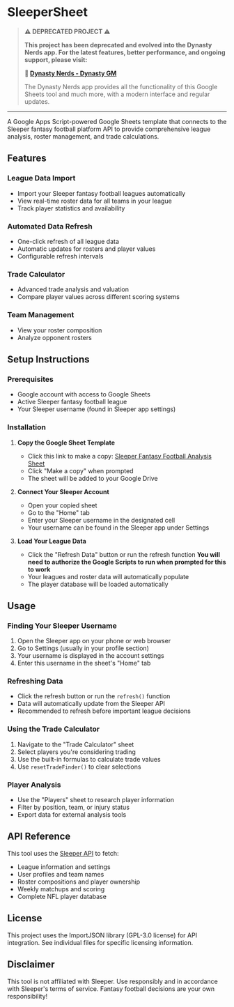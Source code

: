# SleeperSheet

> **⚠️ DEPRECATED PROJECT ⚠️**
> 
> **This project has been deprecated and evolved into the Dynasty Nerds app. For the latest features, better performance, and ongoing support, please visit:**
> 
> **🚀 [Dynasty Nerds - Dynasty GM](https://www.dynastynerds.com/dynasty-gm-landing/)**
> 
> The Dynasty Nerds app provides all the functionality of this Google Sheets tool and much more, with a modern interface and regular updates.

---

A Google Apps Script-powered Google Sheets template that connects to the Sleeper fantasy football platform API to provide comprehensive league analysis, roster management, and trade calculations.

## Features

### **League Data Import**
- Import your Sleeper fantasy football leagues automatically
- View real-time roster data for all teams in your league
- Track player statistics and availability

### **Automated Data Refresh**
- One-click refresh of all league data
- Automatic updates for rosters and player values
- Configurable refresh intervals

### **Trade Calculator**
- Advanced trade analysis and valuation
- Compare player values across different scoring systems

### **Team Management**
- View your roster composition
- Analyze opponent rosters

## Setup Instructions

### Prerequisites
- Google account with access to Google Sheets
- Active Sleeper fantasy football league
- Your Sleeper username (found in Sleeper app settings)

### Installation

1. **Copy the Google Sheet Template**
   - Click this link to make a copy: [Sleeper Fantasy Football Analysis Sheet](https://docs.google.com/spreadsheets/d/11brRnpj0p7nmMmT-OvnL1NhLPiRFfgWHnNRbXfUgoxw/copy)
   - Click "Make a copy" when prompted
   - The sheet will be added to your Google Drive

2. **Connect Your Sleeper Account**
   - Open your copied sheet
   - Go to the "Home" tab
   - Enter your Sleeper username in the designated cell
   - Your username can be found in the Sleeper app under Settings

3. **Load Your League Data**
   - Click the "Refresh Data" button or run the refresh function
   **You will need to authorize the Google Scripts to run when prompted for this to work**
   - Your leagues and roster data will automatically populate
   - The player database will be loaded automatically

## Usage

### Finding Your Sleeper Username
1. Open the Sleeper app on your phone or web browser
2. Go to Settings (usually in your profile section)
3. Your username is displayed in the account settings
4. Enter this username in the sheet's "Home" tab

### Refreshing Data
- Click the refresh button or run the `refresh()` function
- Data will automatically update from the Sleeper API
- Recommended to refresh before important league decisions

### Using the Trade Calculator
1. Navigate to the "Trade Calculator" sheet
2. Select players you're considering trading
3. Use the built-in formulas to calculate trade values
4. Use `resetTradeFinder()` to clear selections

### Player Analysis
- Use the "Players" sheet to research player information
- Filter by position, team, or injury status
- Export data for external analysis tools

## API Reference

This tool uses the [Sleeper API](https://docs.sleeper.com/) to fetch:
- League information and settings
- User profiles and team names
- Roster compositions and player ownership
- Weekly matchups and scoring
- Complete NFL player database

## License

This project uses the ImportJSON library (GPL-3.0 license) for API integration. See individual files for specific licensing information.

## Disclaimer

This tool is not affiliated with Sleeper. Use responsibly and in accordance with Sleeper's terms of service. Fantasy football decisions are your own responsibility!
